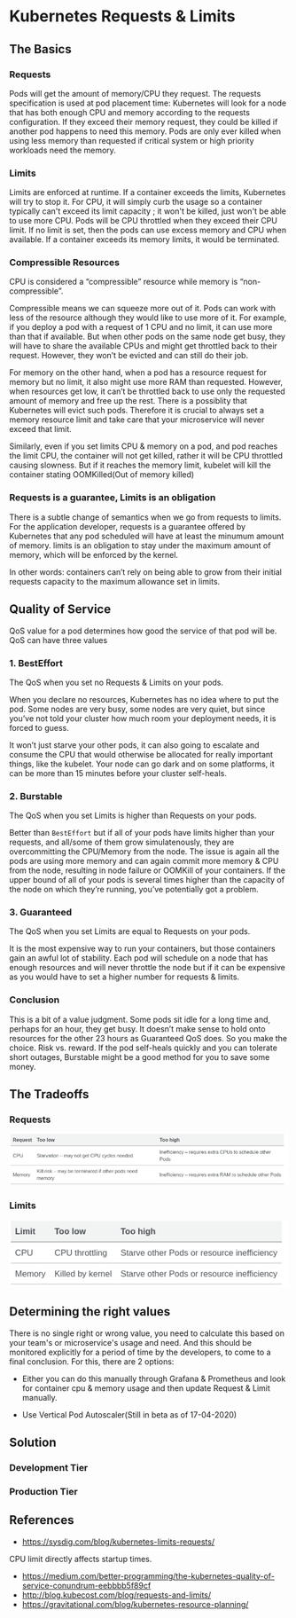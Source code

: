 # Kubernetes Requests & Limits

## The Basics

### Requests

Pods will get the amount of memory/CPU they request. The requests specification is used at pod placement time: Kubernetes will look for a node that has both enough CPU and memory according to the requests configuration. If they exceed their memory request, they could be killed if another pod happens to need this memory. Pods are only ever killed when using less memory than requested if critical system or high priority workloads need the memory.

### Limits

Limits are enforced at runtime. If a container exceeds the limits, Kubernetes will try to stop it. For CPU, it will simply curb the usage so a container typically can't exceed its limit capacity ; it won't be killed, just won't be able to use more CPU. Pods will be CPU throttled when they exceed their CPU limit. If no limit is set, then the pods can use excess memory and CPU when available. If a container exceeds its memory limits, it would be terminated.

### Compressible Resources

CPU is considered a “compressible” resource while memory is “non-compressible”.

Compressible means we can squeeze more out of it. Pods can work with less of the resource although they would like to use more of it. For example, if you deploy a pod with a request of 1 CPU and no limit, it can use more than that if available. But when other pods on the same node get busy, they will have to share the available CPUs and might get throttled back to their request. However, they won’t be evicted and can still do their job.

For memory on the other hand, when a pod has a resource request for memory but no limit, it also might use more RAM than requested. However, when resources get low, it can’t be throttled back to use only the requested amount of memory and free up the rest. There is a possiblity that Kubernetes will evict such pods. Therefore it is crucial to always set a memory resource limit and take care that your microservice will never exceed that limit.

Similarly, even if you set limits CPU & memory on a pod, and pod reaches the limit CPU, the container will not get killed, rather it will be CPU throttled causing slowness. But if it reaches the memory limit, kubelet will kill the container stating OOMKilled(Out of memory killed)

### Requests is a guarantee, Limits is an obligation

There is a subtle change of semantics when we go from requests to limits. For the application developer, requests is a guarantee offered by Kubernetes that any pod scheduled will have at least the minumum amount of memory. limits is an obligation to stay under the maximum amount of memory, which will be enforced by the kernel.

In other words: containers can’t rely on being able to grow from their initial requests capacity to the maximum allowance set in limits.

## Quality of Service

QoS value for a pod determines how good the service of that pod will be. QoS can have three values

### 1. BestEffort

The QoS when you set no Requests & Limits on your pods.

When you declare no resources, Kubernetes has no idea where to put the pod. Some nodes are very busy, some nodes are very quiet, but since you’ve not told your cluster how much room your deployment needs, it is forced to guess.

It won’t just starve your other pods, it can also going to escalate and consume the CPU that would otherwise be allocated for really important things, like the kubelet. Your node can go dark and on some platforms, it can be more than 15 minutes before your cluster self-heals.

### 2. Burstable

The QoS when you set Limits is higher than Requests on your pods.

Better than `BestEffort` but if all of your pods have limits higher than your requests, and all/some of them grow simulatenously, they are overcommitting the CPU/Memory from the node. The issue is again all the pods are using more memory and can again commit more memory & CPU from the node, resulting in node failure or OOMKill of your containers. If the upper bound of all of your pods is several times higher than the capacity of the node on which they’re running, you’ve potentially got a problem.

### 3. Guaranteed

The QoS when you set Limits are equal to Requests on your pods.

It is the most expensive way to run your containers, but those containers gain an awful lot of stability. Each pod will schedule on a node that has enough resources and will never throttle the node but if it can be expensive as you would have to set a higher number for requests & limits.

### Conclusion

This is a bit of a value judgment. Some pods sit idle for a long time and, perhaps for an hour, they get busy. It doesn’t make sense to hold onto resources for the other 23 hours as Guaranteed QoS does. So you make the choice. Risk vs. reward. If the pod self-heals quickly and you can tolerate short outages, Burstable might be a good method for you to save some money.

## The Tradeoffs

### Requests

![Requests](../img/requests.png)

### Limits

![Limits](../img/limits.png)

## Determining the right values

There is no single right or wrong value, you need to calculate this based on your team's or microservice's usage and need. And this should be monitored explicitly for a period of time by the developers, to come to a final conclusion. For this, there are 2 options:

- Either you can do this manually through Grafana & Prometheus and look for container cpu & memory usage and then update Request & Limit manually.

- Use Vertical Pod Autoscaler(Still in beta as of 17-04-2020)

## Solution

### Development Tier

### Production Tier

## References

- https://sysdig.com/blog/kubernetes-limits-requests/

CPU limit directly affects startup times.

- https://medium.com/better-programming/the-kubernetes-quality-of-service-conundrum-eebbbb5f89cf
- http://blog.kubecost.com/blog/requests-and-limits/
- https://gravitational.com/blog/kubernetes-resource-planning/